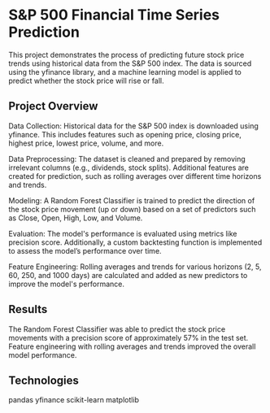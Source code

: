 # S&P 500 Financial Time Series Prediction
This project demonstrates the process of predicting future stock price trends using historical data from the S&P 500 index. The data is sourced using the yfinance library, and a machine learning model is applied to predict whether the stock price will rise or fall.

## Project Overview
Data Collection: Historical data for the S&P 500 index is downloaded using yfinance. This includes features such as opening price, closing price, highest price, lowest price, volume, and more.

Data Preprocessing: The dataset is cleaned and prepared by removing irrelevant columns (e.g., dividends, stock splits). Additional features are created for prediction, such as rolling averages over different time horizons and trends.

Modeling: A Random Forest Classifier is trained to predict the direction of the stock price movement (up or down) based on a set of predictors such as Close, Open, High, Low, and Volume.

Evaluation: The model's performance is evaluated using metrics like precision score. Additionally, a custom backtesting function is implemented to assess the model’s performance over time.

Feature Engineering: Rolling averages and trends for various horizons (2, 5, 60, 250, and 1000 days) are calculated and added as new predictors to improve the model's performance.

## Results
The Random Forest Classifier was able to predict the stock price movements with a precision score of approximately 57% in the test set. Feature engineering with rolling averages and trends improved the overall model performance.

## Technologies
pandas
yfinance
scikit-learn
matplotlib
